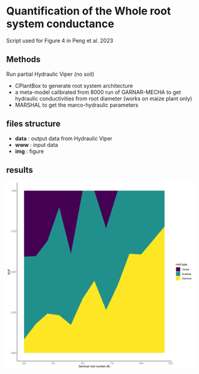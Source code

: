 # Quantification of the Whole root system conductance

Script used for Figure 4 in Peng et al. 2023
## Methods

Run partial Hydraulic Viper (no soil)
- CPlantBox to generate root system architecture
- a meta-model calibrated from 8000 run of GARNAR-MECHA to get hydraulic conductivities from root diameter (works on maize plant only)
- MARSHAL to get the marco-hydraulic parameters

## files structure

- **data** : output data from Hydraulic Viper
- **www** : input data
- **img** : figure

## results

<img src="./img/suf.png" alt="Seminal counts vs. SUF" width="500"/>


